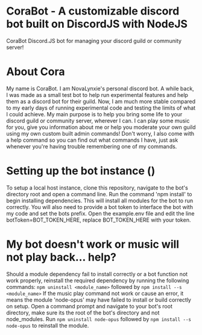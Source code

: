 # CoraBot - A customizable discord bot built on DiscordJS with NodeJS
 CoraBot Discord.JS bot for managing your discord guild or community server!

# About Cora
 My name is CoraBot. I am NovaLynxie's personal discord bot.
 A while back, I was made as a small test bot to help run experimental features and help them as a discord bot for their guild.
 Now, I am much more stable compared to my early days of running experimental code and testing the limits of what I could achieve.
 My main purpose is to help you bring some life to your discord guild or community server, wherever I can.
 I can play some music for you, give you information about me or help you moderate your own guild using my own custom built admin commands!
 Don't worry, I also come with a help command so you can find out what commands I have, just ask whenever you're having trouble remembering one of my commands.

# Setting up the bot instance ()
 To setup a local host instance, clone this repository, navigate to the bot's directory root and open a command line. Run the command 'npm install' to begin installing dependencies.
 This will install all modules for the bot to run correctly.
 You will also need to provide a bot token to interface the bot with my code and set the bots prefix. Open the example.env file and edit the line botToken=BOT_TOKEN_HERE, replace BOT_TOKEN_HERE with your token.
# My bot doesn't work or music will not play back... help?
 Should a module dependency fail to install correctly or a bot function not work properly, reinstall the required dependency by running the following commands:
 `npm uninstall <module_name>` followed by `npm install --s <module_name>`
 If the music play command not work or cause an error, it means the module 'node-opus' may have failed to install or build correctly on setup.
 Open a command prompt and navigate to your bot's root directory, make sure its the root of the bot's directory and not node_modules.
 Run `npm uninstall node-opus` followed by `npm install --s node-opus` to reinstall the module.
